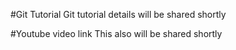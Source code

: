#Git Tutorial
Git tutorial details will be shared shortly

#Youtube video link
This also will be shared shortly